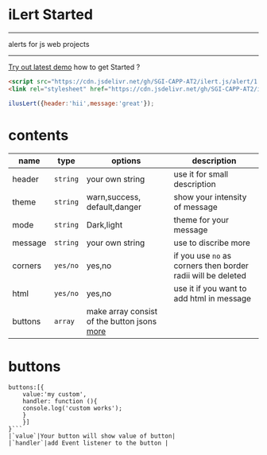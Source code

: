 # iLert Started
***
alerts for js web projects
***
[Try out latest demo](https://SGI-CAPP-AT2.github.io/ilert.js/alert/1.0/demo.html)
how to get Started ?
```html
<script src="https://cdn.jsdelivr.net/gh/SGI-CAPP-AT2/ilert.js/alert/1.0/app.js"></script>
<link rel="stylesheet" href="https://cdn.jsdelivr.net/gh/SGI-CAPP-AT2/ilert.js/alert/1.0/style.css">
```
```javascript
ilusLert({header:'hii',message:'great'});
```
# contents
|name|type|options|description|
|----|---|---|---|
|header|`string`| your own string|use it for small description|
|theme|`string`|warn,success, default,danger|show your intensity of message|
|mode|`string`|Dark,light|theme for your message|
|message|`string`|your own string|use to discribe more|
|corners|`yes/no`|yes,no|if you use `no` as corners then border radii will be deleted|
|html|`yes/no`|yes,no|use it if you want to add html in message|
|buttons|`array`|make array consist of the button jsons [more](#buttons)|
# buttons 
```json{
buttons:[{
    value:'my custom',
    handler: function (){
    console.log('custom works');
    }
    }]
}```
|`value`|Your button will show value of button|
|`handler`|add Event listener to the button |
